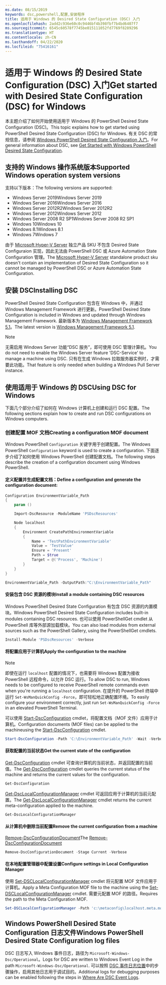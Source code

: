 ```yaml
---
ms.date: 08/15/2019
keywords: dsc,powershell,配置,安装程序
title: 适用于 Windows 的 Desired State Configuration (DSC) 入门
ms.openlocfilehash: 2add2c936e60c0c9446bf4b398fbf7b4bd6407f7
ms.sourcegitcommit: 6545c60578f7745be015111052fd7769f8289296
ms.translationtype: HT
ms.contentlocale: zh-CN
ms.lasthandoff: 04/22/2020
ms.locfileid: "75416161"
---
```

# <a name="get-started-with-desired-state-configuration-dsc-for-windows"></a><span data-ttu-id="bbfa7-103">适用于 Windows 的 Desired State Configuration (DSC) 入门</span><span class="sxs-lookup"><span data-stu-id="bbfa7-103">Get started with Desired State Configuration (DSC) for Windows</span></span>

<span data-ttu-id="bbfa7-104">本主题介绍了如何开始使用适用于 Windows 的 PowerShell Desired State Configuration (DSC)。</span><span class="sxs-lookup"><span data-stu-id="bbfa7-104">This topic explains how to get started using PowerShell Desired State Configuration (DSC) for Windows.</span></span>
<span data-ttu-id="bbfa7-105">有关 DSC 的常规信息，请参阅 [Windows PowerShell Desired State Configuration 入门](../overview/overview.md)。</span><span class="sxs-lookup"><span data-stu-id="bbfa7-105">For general information about DSC, see [Get Started with Windows PowerShell Desired State Configuration](../overview/overview.md).</span></span>

## <a name="supported-windows-operation-system-versions"></a><span data-ttu-id="bbfa7-106">支持的 Windows 操作系统版本</span><span class="sxs-lookup"><span data-stu-id="bbfa7-106">Supported Windows operation system versions</span></span>

<span data-ttu-id="bbfa7-107">支持以下版本：</span><span class="sxs-lookup"><span data-stu-id="bbfa7-107">The following versions are supported:</span></span>

- <span data-ttu-id="bbfa7-108">Windows Server 2019</span><span class="sxs-lookup"><span data-stu-id="bbfa7-108">Windows Server 2019</span></span>
- <span data-ttu-id="bbfa7-109">Windows Server 2016</span><span class="sxs-lookup"><span data-stu-id="bbfa7-109">Windows Server 2016</span></span>
- <span data-ttu-id="bbfa7-110">Windows Server 2012R2</span><span class="sxs-lookup"><span data-stu-id="bbfa7-110">Windows Server 2012R2</span></span>
- <span data-ttu-id="bbfa7-111">Windows Server 2012</span><span class="sxs-lookup"><span data-stu-id="bbfa7-111">Windows Server 2012</span></span>
- <span data-ttu-id="bbfa7-112">Windows Server 2008 R2 SP1</span><span class="sxs-lookup"><span data-stu-id="bbfa7-112">Windows Server 2008 R2 SP1</span></span>
- <span data-ttu-id="bbfa7-113">Windows 10</span><span class="sxs-lookup"><span data-stu-id="bbfa7-113">Windows 10</span></span>
- <span data-ttu-id="bbfa7-114">Windows 8.1</span><span class="sxs-lookup"><span data-stu-id="bbfa7-114">Windows 8.1</span></span>
- <span data-ttu-id="bbfa7-115">Windows 7</span><span class="sxs-lookup"><span data-stu-id="bbfa7-115">Windows 7</span></span>

<span data-ttu-id="bbfa7-116">由于 [Microsoft Hyper-V Server](/windows-server/virtualization/hyper-v/hyper-v-server-2016) 独立产品 SKU 不包含 Desired State Configuraion 实现，因此无法由 PowerShell DSC 或 Azure Automation State Configuration 管理。</span><span class="sxs-lookup"><span data-stu-id="bbfa7-116">The [Microsoft Hyper-V Server](/windows-server/virtualization/hyper-v/hyper-v-server-2016) standalone product sku doesn't contain an implementation of Desired State Configuration so it cannot be managed by PowerShell DSC or Azure Automation State Configuration.</span></span>

## <a name="installing-dsc"></a><span data-ttu-id="bbfa7-117">安装 DSC</span><span class="sxs-lookup"><span data-stu-id="bbfa7-117">Installing DSC</span></span>

<span data-ttu-id="bbfa7-118">PowerShell Desired State Configuration 包含在 Windows 中，并通过 Windows Management Framework 进行更新。</span><span class="sxs-lookup"><span data-stu-id="bbfa7-118">PowerShell Desired State Configuration is included in Windows and updated through Windows Management Framework.</span></span> <span data-ttu-id="bbfa7-119">最新版本为 [Windows Management Framework 5.1](https://www.microsoft.com/en-us/download/details.aspx?id=54616)。</span><span class="sxs-lookup"><span data-stu-id="bbfa7-119">The latest version is [Windows Management Framework 5.1](https://www.microsoft.com/en-us/download/details.aspx?id=54616).</span></span>

> [!NOTE]
> <span data-ttu-id="bbfa7-120">无需启用 Windows Server 功能“DSC 服务”，即可使用 DSC 管理计算机。</span><span class="sxs-lookup"><span data-stu-id="bbfa7-120">You do not need to enable the Windows Server feature 'DSC-Service' to manage a machine using DSC.</span></span>
> <span data-ttu-id="bbfa7-121">只有在生成 Windows 拉取服务器实例时，才需要此功能。</span><span class="sxs-lookup"><span data-stu-id="bbfa7-121">That feature is only needed when building a Windows Pull Server instance.</span></span>

## <a name="using-dsc-for-windows"></a><span data-ttu-id="bbfa7-122">使用适用于 Windows 的 DSC</span><span class="sxs-lookup"><span data-stu-id="bbfa7-122">Using DSC for Windows</span></span>

<span data-ttu-id="bbfa7-123">下面几个部分介绍了如何在 Windows 计算机上创建和运行 DSC 配置。</span><span class="sxs-lookup"><span data-stu-id="bbfa7-123">The following sections explain how to create and run DSC configurations on Windows computers.</span></span>

### <a name="creating-a-configuration-mof-document"></a><span data-ttu-id="bbfa7-124">创建配置 MOF 文档</span><span class="sxs-lookup"><span data-stu-id="bbfa7-124">Creating a configuration MOF document</span></span>

<span data-ttu-id="bbfa7-125">Windows PowerShell `Configuration` 关键字用于创建配置。</span><span class="sxs-lookup"><span data-stu-id="bbfa7-125">The Windows PowerShell `Configuration` keyword is used to create a configuration.</span></span>
<span data-ttu-id="bbfa7-126">下面逐步介绍了如何使用 Windows PowerShell 创建配置文档。</span><span class="sxs-lookup"><span data-stu-id="bbfa7-126">The following steps describe the creation of a configuration document using Windows PowerShell.</span></span>

#### <a name="define-a-configuration-and-generate-the-configuration-document"></a><span data-ttu-id="bbfa7-127">定义配置并生成配置文档：</span><span class="sxs-lookup"><span data-stu-id="bbfa7-127">Define a configuration and generate the configuration document:</span></span>

```powershell
Configuration EnvironmentVariable_Path
{
    param ()

    Import-DscResource -ModuleName 'PSDscResources'

    Node localhost
    {
        Environment CreatePathEnvironmentVariable
        {
            Name = 'TestPathEnvironmentVariable'
            Value = 'TestValue'
            Ensure = 'Present'
            Path = $true
            Target = @('Process', 'Machine')
        }
    }
}

EnvironmentVariable_Path -OutputPath:"C:\EnvironmentVariable_Path"
```

#### <a name="install-a-module-containing-dsc-resources"></a><span data-ttu-id="bbfa7-128">安装包含 DSC 资源的模块</span><span class="sxs-lookup"><span data-stu-id="bbfa7-128">Install a module containing DSC resources</span></span>

<span data-ttu-id="bbfa7-129">Windows PowerShell Desired State Configuration 有包含 DSC 资源的内置模块。</span><span class="sxs-lookup"><span data-stu-id="bbfa7-129">Windows PowerShell Desired State Configuration includes built-in modules containing DSC resources.</span></span>
<span data-ttu-id="bbfa7-130">也可以使用 PowerShellGet cmdlet 从 PowerShell 库等外部源加载模块。</span><span class="sxs-lookup"><span data-stu-id="bbfa7-130">You can also load modules from external sources such as the PowerShell Gallery, using the PowerShellGet cmdlets.</span></span>

```PowerShell
Install-Module 'PSDscResources' -Verbose
```

#### <a name="apply-the-configuration-to-the-machine"></a><span data-ttu-id="bbfa7-131">将配置应用于计算机</span><span class="sxs-lookup"><span data-stu-id="bbfa7-131">Apply the configuration to the machine</span></span>

> [!NOTE]
> <span data-ttu-id="bbfa7-132">即使在运行 `localhost` 配置的情况下，也需要将 Windows 配置为接收 PowerShell 远程命令，以允许 DSC 运行。</span><span class="sxs-lookup"><span data-stu-id="bbfa7-132">To allow DSC to run, Windows needs to be configured to receive PowerShell remote commands even when you're running a `localhost` configuration.</span></span> <span data-ttu-id="bbfa7-133">在提升的 PowerShell 终端中运行 `Set-WsManQuickConfig -Force`，即可轻松地正确配置环境。</span><span class="sxs-lookup"><span data-stu-id="bbfa7-133">To easily configure your environment correctly, just run `Set-WsManQuickConfig -Force` in an elevated PowerShell Terminal.</span></span>

<span data-ttu-id="bbfa7-134">可以使用 [Start-DscConfiguration](/powershell/module/psdesiredstateconfiguration/start-dscconfiguration) cmdlet，将配置文档（MOF 文件）应用于计算机。</span><span class="sxs-lookup"><span data-stu-id="bbfa7-134">Configuration documents (MOF files) can be applied to the machineusing the [Start-DscConfiguration](/powershell/module/psdesiredstateconfiguration/start-dscconfiguration) cmdlet.</span></span>

```powershell
Start-DscConfiguration -Path 'C:\EnvironmentVariable_Path' -Wait -Verbose
```

#### <a name="get-the-current-state-of-the-configuration"></a><span data-ttu-id="bbfa7-135">获取配置的当前状态</span><span class="sxs-lookup"><span data-stu-id="bbfa7-135">Get the current state of the configuration</span></span>

<span data-ttu-id="bbfa7-136">[Get-DscConfiguration](/powershell/module/psdesiredstateconfiguration/get-dscconfiguration) cmdlet 可查询计算机的当前状态，并返回配置的当前值。</span><span class="sxs-lookup"><span data-stu-id="bbfa7-136">The [Get-DscConfiguration](/powershell/module/psdesiredstateconfiguration/get-dscconfiguration) cmdlet queries the current status of the machine and returns the current values for the configuration.</span></span>

```powershell
Get-DscConfiguration
```

<span data-ttu-id="bbfa7-137">[Get-DscLocalConfigurationManager](/powershell/module/psdesiredstateconfiguration/get-dscLocalConfigurationManager) cmdlet 可返回应用于计算机的当前元配置。</span><span class="sxs-lookup"><span data-stu-id="bbfa7-137">The [Get-DscLocalConfigurationManager](/powershell/module/psdesiredstateconfiguration/get-dscLocalConfigurationManager) cmdlet returns the current meta-configuration applied to the machine.</span></span>

```powershell
Get-DscLocalConfigurationManager
```

#### <a name="remove-the-current-configuration-from-a-machine"></a><span data-ttu-id="bbfa7-138">从计算机中删除当前配置</span><span class="sxs-lookup"><span data-stu-id="bbfa7-138">Remove the current configuration from a machine</span></span>

<span data-ttu-id="bbfa7-139">[Remove-DscConfigurationDocument](/powershell/module/psdesiredstateconfiguration/remove-dscconfigurationdocument)</span><span class="sxs-lookup"><span data-stu-id="bbfa7-139">The [Remove-DscConfigurationDocument](/powershell/module/psdesiredstateconfiguration/remove-dscconfigurationdocument)</span></span>

```powershell
Remove-DscConfigurationDocument -Stage Current -Verbose
```

#### <a name="configure-settings-in-local-configuration-manager"></a><span data-ttu-id="bbfa7-140">在本地配置管理器中配置设置</span><span class="sxs-lookup"><span data-stu-id="bbfa7-140">Configure settings in Local Configuration Manager</span></span>

<span data-ttu-id="bbfa7-141">使用 [Set-DSCLocalConfigurationManager](/powershell/module/PSDesiredStateConfiguration/Set-DscLocalConfigurationManager) cmdlet 将元配置 MOF 文件应用于计算机。</span><span class="sxs-lookup"><span data-stu-id="bbfa7-141">Apply a Meta Configuration MOF file to the machine using the [Set-DSCLocalConfigurationManager](/powershell/module/PSDesiredStateConfiguration/Set-DscLocalConfigurationManager) cmdlet.</span></span>
<span data-ttu-id="bbfa7-142">需要元配置 MOF 的路径。</span><span class="sxs-lookup"><span data-stu-id="bbfa7-142">Requires the path to the Meta Configuration MOF.</span></span>

```powershell
Set-DSCLocalConfigurationManager -Path 'c:\metaconfig\localhost.meta.mof' -Verbose
```

## <a name="windows-powershell-desired-state-configuration-log-files"></a><span data-ttu-id="bbfa7-143">Windows PowerShell Desired State Configuration 日志文件</span><span class="sxs-lookup"><span data-stu-id="bbfa7-143">Windows PowerShell Desired State Configuration log files</span></span>

<span data-ttu-id="bbfa7-144">DSC 日志写入 Windows 事件日志，路径为 `Microsoft-Windows-Dsc/Operational`。</span><span class="sxs-lookup"><span data-stu-id="bbfa7-144">Logs for DSC are written to Windows Event Log in the path `Microsoft-Windows-Dsc/Operational`.</span></span>
<span data-ttu-id="bbfa7-145">可以按照 [DSC 事件日志位置](/powershell/scripting/dsc/troubleshooting/troubleshooting#where-are-dsc-event-logs)中的步骤操作，启用其他日志用于调试目的。</span><span class="sxs-lookup"><span data-stu-id="bbfa7-145">Additional logs for debugging purposes can be enabled following the steps in [Where Are DSC Event Logs](/powershell/scripting/dsc/troubleshooting/troubleshooting#where-are-dsc-event-logs).</span></span>
